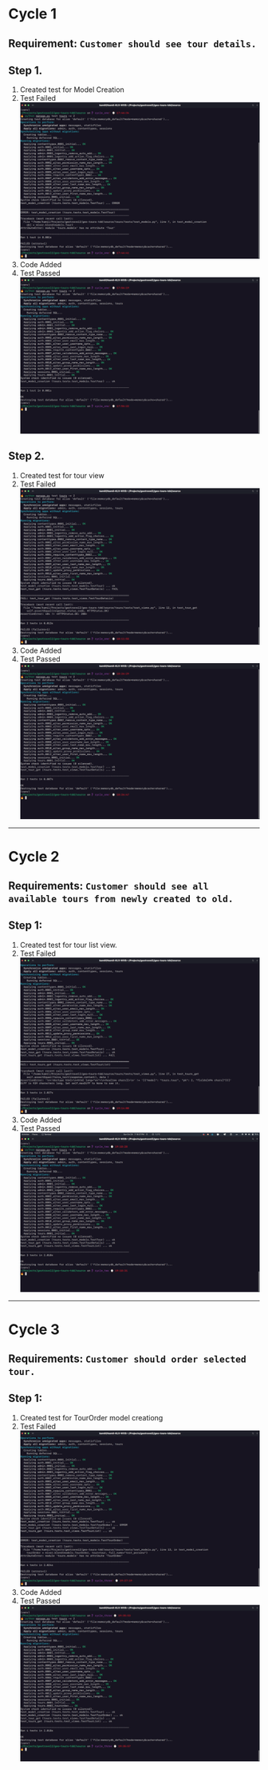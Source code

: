 # Cycle 1
## Requirement: `Customer should see tour details.`

Step 1.
---
1. Created test for Model Creation
2. Test Failed
    ![No Tour](/img/cycle1_model_red.png)
3. Code Added
4. Test Passed 
    ![Green Tour](/img/cycle1_model_green.png)

Step 2.
---
1. Created test for tour view
2. Test Failed
    ![No View](/img/cycle1_view_red.png)
3. Code Added
4. Test Passed
    ![Green View](/img/cycle1_view_green.png)

---
# Cycle 2
## Requirements: `Customer should see all available tours from newly created to old.`

Step 1:
---
1. Created test for tour list view.
2. Test Failed
    ![No View](/img/cycle2_view_red.png)
3. Code Added
4. Test Passed
    ![Green View](/img/cycle2_view_green.png)

---
# Cycle 3
## Requirements: `Customer should order selected tour.`

Step 1:
---
1. Created test for TourOrder model creationg
2. Test Failed
    ![No TourOrder](/img/cycle3_model_red.png)
3. Code Added
4. Test Passed
    ![Green View](/img/cycle3_model_green.png)
